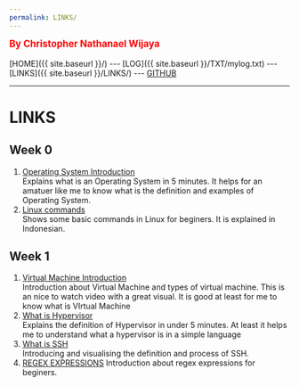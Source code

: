 ```yaml
---
permalink: LINKS/
---
```

<span style="color:red; font-weight:bold; font-size:larger;">By Christopher Nathanael Wijaya</span>
<br><br>
[HOME]({{ site.baseurl }}/) ---
[LOG]({{ site.baseurl }}/TXT/mylog.txt) ---
[LINKS]({{ site.baseurl }}/LINKS/) ---
[GITHUB](https://github.com/christophernw/os222.git)
<br>
<hr>

# LINKS
## Week 0
1. [Operating System Introduction](https://www.youtube.com/watch?v=pVzRTmdd9j0)<br>
   Explains what is an Operating System in 5 minutes. It helps for an amatuer like me to know what is the definition and examples of Operating System.
2. [Linux commands](https://www.youtube.com/watch?v=v1lRQR0zrBs)<br>
   Shows some basic commands in Linux for beginers. It is explained in Indonesian.
   
## Week 1
1. [Virtual Machine Introduction](https://www.youtube.com/watch?v=mQP0wqNT_DI)<br>
   Introduction about Virtual Machine and types of virtual machine. This is an nice to watch video with a great visual. It is good at least for me to know what is        VIrtual Machine
2. [What is Hypervisor](https://www.youtube.com/watch?v=LMAEbB2a50M)<br>
   Explains the definition of Hypervisor in under 5 minutes. At least it helps me to understand what a hypervisor is in a simple language
3. [What is SSH](https://www.youtube.com/watch?v=qWKK_PNHnnA)<br>
   Introducing and visualising the definition and process of SSH. 
4. [REGEX EXPRESSIONS](https://www.youtube.com/watch?v=rhzKDrUiJVk)
   Introduction about regex expressions for beginers.
